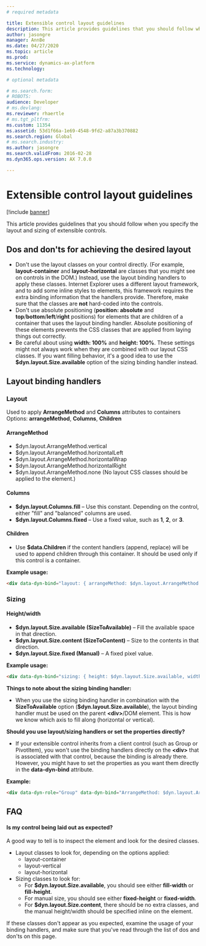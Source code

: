 ```yaml
---
# required metadata

title: Extensible control layout guidelines
description: This article provides guidelines that you should follow when you specify the layout and sizing of extensible controls.
author: jasongre
manager: AnnBe
ms.date: 04/27/2020
ms.topic: article
ms.prod: 
ms.service: dynamics-ax-platform
ms.technology: 

# optional metadata

# ms.search.form: 
# ROBOTS: 
audience: Developer
# ms.devlang: 
ms.reviewer: rhaertle
# ms.tgt_pltfrm: 
ms.custom: 11354
ms.assetid: 53d1f66a-1e69-4548-9fd2-a87a3b370882
ms.search.region: Global
# ms.search.industry: 
ms.author: jasongre
ms.search.validFrom: 2016-02-28
ms.dyn365.ops.version: AX 7.0.0

---
```


# Extensible control layout guidelines

[!include [banner](../includes/banner.md)]

This article provides guidelines that you should follow when you specify the layout and sizing of extensible controls.

Dos and don'ts for achieving the desired layout
-----------------------------------------------

-   Don't use the layout classes on your control directly. (For example, **layout-container** and **layout-horizontal** are classes that you might see on controls in the DOM.) Instead, use the layout binding handlers to apply these classes. Internet Explorer uses a different layout framework, and to add some inline styles to elements, this framework requires the extra binding information that the handlers provide. Therefore, make sure that the classes are **not** hard-coded into the controls.
-   Don't use absolute positioning (**position: absolute** and **top**/**bottom**/**left**/**right** positions) for elements that are children of a container that uses the layout binding handler. Absolute positioning of these elements prevents the CSS classes that are applied from laying things out correctly.
-   Be careful about using **width: 100%** and **height: 100%**. These settings might not always work when they are combined with our layout CSS classes. If you want filling behavior, it's a good idea to use the **$dyn.layout.Size.available** option of the sizing binding handler instead.

## Layout binding handlers
### Layout

Used to apply **ArrangeMethod** and **Columns** attributes to containers Options: **arrangeMethod**, **Columns**, **Children**

#### ArrangeMethod

-   $dyn.layout.ArrangeMethod.vertical
-   $dyn.layout.ArrangeMethod.horizontalLeft
-   $dyn.layout.ArrangeMethod.horizontalWrap
-   $dyn.layout.ArrangeMethod.horizontalRight
-   $dyn.layout.ArrangeMethod.none (No layout CSS classes should be applied to the element.)

#### Columns

-   **$dyn.layout.Columns.fill** – Use this constant. Depending on the control, either "fill" and "balanced" columns are used.
-   **$dyn.layout.Columns.fixed** – Use a fixed value, such as **1**, **2**, or **3**.

#### Children

-   Use **$data.Children** if the content handlers (append, replace) will be used to append children through this container. It should be used only if this control is a container.

**Example usage:**

```html
<div data-dyn-bind="layout: { arrangeMethod: $dyn.layout.ArrangeMethod.vertical, columns: '1' }"> </div>
```

### Sizing

#### Height/width

-   **$dyn.layout.Size.available (SizeToAvailable)** – Fill the available space in that direction.
-   **$dyn.layout.Size.content (SizeToContent)** – Size to the contents in that direction.
-   **$dyn.layout.Size.fixed (Manual)** – A fixed pixel value.

**Example usage:**

```html
<div data-dyn-bind="sizing: { height: $dyn.layout.Size.available, width: $dyn.layout.Size.content }"> </div>
```

**Things to note about the sizing binding handler:**

-   When you use the sizing binding handler in combination with the **SizeToAvailable** option (**$dyn.layout.Size.available**), the layout binding handler must be used on the parent **&lt;div&gt;**/DOM element. This is how we know which axis to fill along (horizontal or vertical).

**Should you use layout/sizing handlers or set the properties directly?**

-   If your extensible control inherits from a client control (such as Group or PivotItem), you won't use the binding handlers directly on the **&lt;div&gt;** that is associated with that control, because the binding is already there. However, you might have to set the properties as you want them directly in the **data-dyn-bind** attribute.

**Example:**

```html
<div data-dyn-role="Group" data-dyn-bind="ArrangeMethod: $dyn.layout.ArrangeMethod.vertical, Columns: $dyn.layout.Columns.fill, Height: $dyn.layout.Size.available"></div>
```

FAQ
---

#### Is my control being laid out as expected?

A good way to tell is to inspect the element and look for the desired classes.

-   Layout classes to look for, depending on the options applied:
    -   layout-container
    -   layout-vertical
    -   layout-horizontal
-   Sizing classes to look for:
    -   For **$dyn.layout.Size.available**,  you should see either **fill-width** or **fill-height**.
    -   For manual size, you should see either **fixed-height** or **fixed-width**.
    -   For **$dyn.layout.Size.content**, there should be no extra classes, and the manual height/width should be specified inline on the element.

If these classes don't appear as you expected, examine the usage of your binding handlers, and make sure that you've read through the list of dos and don'ts on this page.




